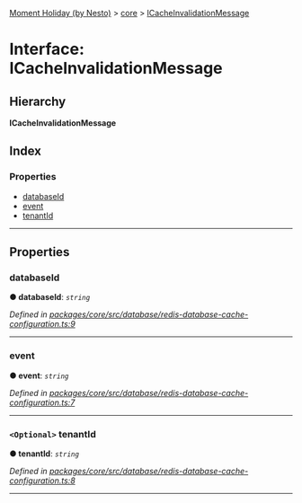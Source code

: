 [Moment Holiday (by Nesto)](../README.md) > [core](../modules/core.md) > [ICacheInvalidationMessage](../interfaces/core.icacheinvalidationmessage.md)

# Interface: ICacheInvalidationMessage

## Hierarchy

**ICacheInvalidationMessage**

## Index

### Properties

* [databaseId](core.icacheinvalidationmessage.md#databaseid)
* [event](core.icacheinvalidationmessage.md#event)
* [tenantId](core.icacheinvalidationmessage.md#tenantid)

---

## Properties

<a id="databaseid"></a>

###  databaseId

**● databaseId**: *`string`*

*Defined in [packages/core/src/database/redis-database-cache-configuration.ts:9](https://github.com/nesto-software/moment-holiday/blob/c39e49d/packages/core/src/database/redis-database-cache-configuration.ts#L9)*

___
<a id="event"></a>

###  event

**● event**: *`string`*

*Defined in [packages/core/src/database/redis-database-cache-configuration.ts:7](https://github.com/nesto-software/moment-holiday/blob/c39e49d/packages/core/src/database/redis-database-cache-configuration.ts#L7)*

___
<a id="tenantid"></a>

### `<Optional>` tenantId

**● tenantId**: *`string`*

*Defined in [packages/core/src/database/redis-database-cache-configuration.ts:8](https://github.com/nesto-software/moment-holiday/blob/c39e49d/packages/core/src/database/redis-database-cache-configuration.ts#L8)*

___

